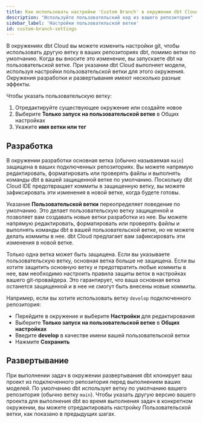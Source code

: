 ```yaml
---
title: Как использовать настройки 'Custom Branch' в окружении dbt Cloud?
description: "Используйте пользовательский код из вашего репозитория"
sidebar_label: 'Настройки пользовательской ветки'
id: custom-branch-settings
---
```


В окружениях dbt Cloud вы можете изменить настройки git, чтобы использовать другую ветку в ваших репозиториях dbt, помимо ветки по умолчанию. Когда вы вносите это изменение, вы запускаете dbt на пользовательской ветке. При указании dbt Cloud выполняет модели, используя настройки пользовательской ветки для этого окружения. Окружения разработки и развертывания имеют несколько разные эффекты.

Чтобы указать пользовательскую ветку:
1. Отредактируйте существующее окружение или создайте новое
2. Выберите **Только запуск на пользовательской ветке** в Общих настройках
3. Укажите **имя ветки или тег**

## Разработка

В окружении разработки основная ветка (обычно называемая `main`) защищена в ваших подключенных репозиториях. Вы можете напрямую редактировать, форматировать или проверять файлы и выполнять команды dbt в вашей защищенной ветке по умолчанию. Поскольку dbt Cloud IDE предотвращает коммиты в защищенную ветку, вы можете зафиксировать эти изменения в новой ветке, когда будете готовы.

Указание **Пользовательской ветки** переопределяет поведение по умолчанию. Это делает пользовательскую ветку защищенной и позволяет вам создавать новые ветки разработки из нее. Вы можете напрямую редактировать, форматировать или проверять файлы и выполнять команды dbt в вашей пользовательской ветке, но не можете делать коммиты в нее. dbt Cloud предлагает вам зафиксировать эти изменения в новой ветке.

Только одна ветка может быть защищена. Если вы указываете пользовательскую ветку, основная ветка больше не защищена. Если вы хотите защитить основную ветку и предотвратить любые коммиты в нее, вам необходимо настроить правила защиты веток в настройках вашего git-провайдера. Это гарантирует, что ваша основная ветка останется защищенной и в нее не смогут быть внесены новые коммиты.

Например, если вы хотите использовать ветку `develop` подключенного репозитория:

- Перейдите в окружение и выберите **Настройки** для редактирования
- Выберите **Только запуск на пользовательской ветке** в **Общих настройках**
- Введите **develop** в качестве имени вашей пользовательской ветки
- Нажмите **Сохранить**

<Lightbox src="/img/docs/dbt-cloud/cloud-configuring-dbt-cloud/dev-environment-custom-branch.png" width="100%" title="Настройка пользовательской базовой ветки репозитория"/>

## Развертывание

При выполнении задач в окружении развертывания dbt клонирует ваш проект из подключенного репозитория перед выполнением ваших моделей. По умолчанию dbt использует ветку по умолчанию вашего репозитория (обычно ветку `main`). Чтобы указать другую версию вашего проекта для выполнения dbt во время выполнения задач в конкретном окружении, вы можете отредактировать настройку Пользовательской ветки, как показано в предыдущих шагах.